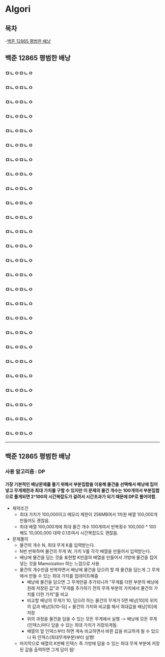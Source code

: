 # Algori

## 목차
-[백준 12865 평범한 배낭](#백준_12865_평범한_배낭)
## 백준 12865 평범한 배낭
### ㅁㄴㅇㅁㄴㅇ
### ㅁㄴㅇㅁㄴㅇ
### ㅁㄴㅇㅁㄴㅇ
### ㅁㄴㅇㅁㄴㅇ
### ㅁㄴㅇㅁㄴㅇ
### ㅁㄴㅇㅁㄴㅇ
### ㅁㄴㅇㅁㄴㅇ
### ㅁㄴㅇㅁㄴㅇ
### ㅁㄴㅇㅁㄴㅇ
### ㅁㄴㅇㅁㄴㅇ
### ㅁㄴㅇㅁㄴㅇ
### ㅁㄴㅇㅁㄴㅇ
### ㅁㄴㅇㅁㄴㅇ
### ㅁㄴㅇㅁㄴㅇ
### ㅁㄴㅇㅁㄴㅇ
### ㅁㄴㅇㅁㄴㅇ
### ㅁㄴㅇㅁㄴㅇ
### ㅁㄴㅇㅁㄴㅇ
### ㅁㄴㅇㅁㄴㅇ
### ㅁㄴㅇㅁㄴㅇ
### ㅁㄴㅇㅁㄴㅇ
### ㅁㄴㅇㅁㄴㅇ
### ㅁㄴㅇㅁㄴㅇ
### ㅁㄴㅇㅁㄴㅇ
### ㅁㄴㅇㅁㄴㅇ
### ㅁㄴㅇㅁㄴㅇ

---

## 백준 12865 평범한 배낭
### 사용 알고리즘 : DP
#### 가장 기본적인 배낭문제를 풀기 위해서 부분집합을 이용해 물건을 선택해서 배낭에 집어넣고 무게제한과 최대 가치를 구할 수 있지만 이 문제의 물건 개수는 100개여서 부분집합으로 풀게되면 2^100의 시간복잡도가 걸려서 시간초과가 되기 때문에 DP로 풀어야함.
- 제약조건
  - 최대 가치가 100,000이고 메모리 제한이 256MB여서 1차원 배열 100,000개 만들어도 괜찮음.
  - 최대 배열 100,000개에 최대 물건 개수 100개여서 반복횟수 100,000 * 100 해도 10,000,000 대략 0.1초여서 시간복잡도도 괜찮음.
- 문제풀이
  - 물건의 개수 N, 최대 무게 K를 입력받는다.
  - N번 반복하며 물건의 무게 W, 가치 V를 각각 배열을 만들어서 입력받는다.
  - 배낭에 물건을 담는 것을 표현할 K만큼의 배열을 만들어서 가방에 물건을 집어넣는 것을 Mamoization 하는 느낌으로 사용.
  - 물건의 개수만큼 반복하면서 배낭에 물건을 담으려 할 때 물건을 담는게 그 무게에서 만들 수 있는 최대 가치를 업데이트해줌
    - 배낭에 물건을 담으면 그 무게만큼 추가되니까 "무게를 더한 부분의 배낭에 원래 저장된 값"과 "무게를 추가하기 전의 무게 부분의 가치에서 물건의 가치를 더한 가치"를 비교
    - 비교할 배낭의 무게가 10, 담으려 하는 물건의 무게가 5면 배낭[10]의 위치의 값과 배낭[5(10-5)] + 물건의 가치와 비교를 해서 최대값을 배낭[10]에 저장
    - 위의 과정을 물건을 담을 수 있는 모든 무게에서 실행 -> 배낭에 모든 무게(인덱스)마다 담을 수 있는 최대 가치가 저장되게됨.
    - 배열의 앞 인덱스부터 하면 계속 비교하면서 바뀐 값을 비교하게 될 수 있으니 뒤 인덱스(최대무게부분)부터 실행!
  - 마지막으로 배열의 K번째 인덱스 즉 가방에 담을 수 있는 최대 무게 부분에 저장된 값을 출력하면 그게 답이 됨!
